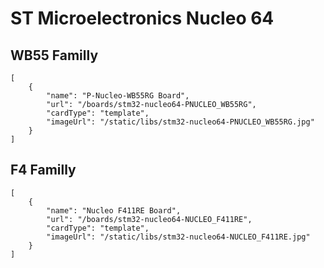 # ST Microelectronics Nucleo 64

## WB55 Familly
```codecard
[
    {
        "name": "P-Nucleo-WB55RG Board",
        "url": "/boards/stm32-nucleo64-PNUCLEO_WB55RG",
        "cardType": "template",
        "imageUrl": "/static/libs/stm32-nucleo64-PNUCLEO_WB55RG.jpg"  
    }
]
```

## F4 Familly
```codecard
[
    {
        "name": "Nucleo F411RE Board",
        "url": "/boards/stm32-nucleo64-NUCLEO_F411RE",
        "cardType": "template",
        "imageUrl": "/static/libs/stm32-nucleo64-NUCLEO_F411RE.jpg"  
    }
]
```